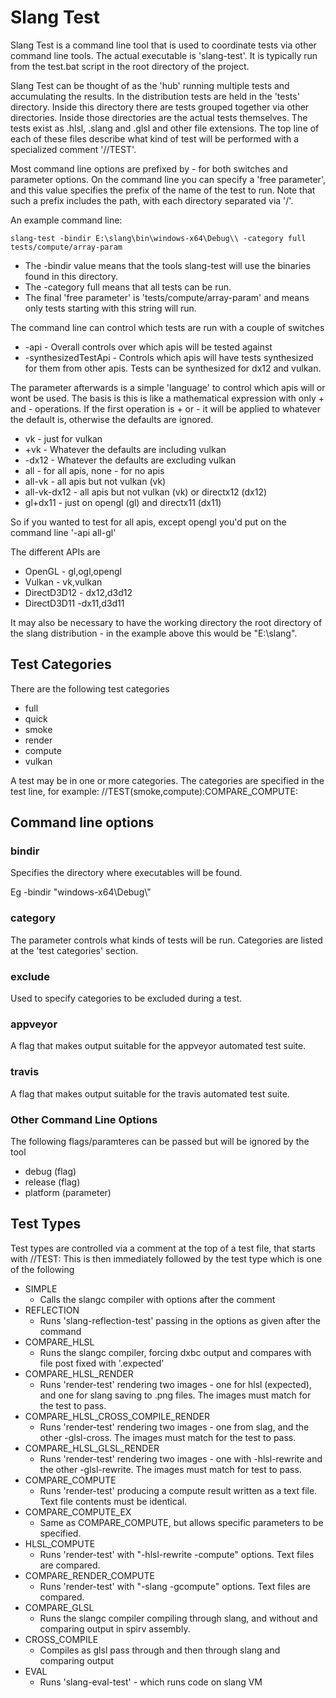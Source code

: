 # Slang Test

Slang Test is a command line tool that is used to coordinate tests via other command line tools. The actual executable is 'slang-test'. It is typically run from the test.bat script in the root directory of the project.

Slang Test can be thought of as the 'hub' running multiple tests and accumulating the results. In the distribution tests are held in the 'tests' directory. Inside this directory there are tests grouped together via other directories. Inside those directories are the actual tests themselves. The tests exist as .hlsl, .slang and .glsl and other file extensions. The top line of each of these files describe what kind of test will be performed with a specialized comment '//TEST'. 

Most command line options are prefixed by - for both switches and parameter options. On the command line you can specify a 'free parameter', and this value specifies the prefix of the name of the test to run. Note that such a prefix includes the path, with each directory separated via '/'.

An example command line:

```
slang-test -bindir E:\slang\bin\windows-x64\Debug\\ -category full tests/compute/array-param
```

* The -bindir value means that the tools slang-test will use the binaries found in this directory. 
* The -category full means that all tests can be run.
* The final 'free parameter' is 'tests/compute/array-param' and means only tests starting with this string will run.

The command line can control which tests are run with a couple of switches

* -api - Overall controls over which apis will be tested against 
* -synthesizedTestApi - Controls which apis will have tests synthesized for them from other apis. Tests can be synthesized for dx12 and vulkan.

The parameter afterwards is a simple 'language' to control which apis will or wont be used. The basis is this is like a mathematical expression with only + and - operations. If the first operation is + or - it will be applied to whatever the default is, otherwise the defaults are ignored.

* vk - just for vulkan
* +vk - Whatever the defaults are including vulkan
* -dx12 - Whatever the defaults are excluding vulkan
* all - for all apis, none - for no apis
* all-vk - all apis but not vulkan (vk)
* all-vk-dx12 - all apis but not vulkan (vk) or directx12 (dx12)
* gl+dx11 - just on opengl (gl) and directx11 (dx11)

So if you wanted to test for all apis, except opengl you'd put on the command line '-api all-gl'

The different APIs are 

* OpenGL - gl,ogl,opengl
* Vulkan - vk,vulkan
* DirectD3D12 - dx12,d3d12
* DirectD3D11 -dx11,d3d11


It may also be necessary to have the working directory the root directory of the slang distribution - in the example above this would be "E:\slang\". 

## Test Categories

There are the following test categories

* full
* quick
* smoke
* render
* compute
* vulkan

A test may be in one or more categories. The categories are specified in the test line, for example: 
//TEST(smoke,compute):COMPARE_COMPUTE:

## Command line options

### bindir 

Specifies the directory where executables will be found. 

Eg -bindir "windows-x64\Debug\\"

### category 

The parameter controls what kinds of tests will be run. Categories are listed at the 'test categories' section.

### exclude 

Used to specify categories to be excluded during a test.

### appveyor

A flag that makes output suitable for the appveyor automated test suite.

### travis 

A flag that makes output suitable for the travis automated test suite.

### Other Command Line Options

The following flags/paramteres can be passed but will be ignored by the tool

* debug (flag)
* release (flag)
* platform (parameter)

## Test Types

Test types are controlled via a comment at the top of a test file, that starts with //TEST:
This is then immediately followed by the test type which is one of the following

* SIMPLE 
	* Calls the slangc compiler with options after the comment 
* REFLECTION
	* Runs 'slang-reflection-test' passing in the options as given after the command
* COMPARE_HLSL
	* Runs the slangc compiler, forcing dxbc output and compares with file post fixed with '.expected'
* COMPARE_HLSL_RENDER
	* Runs 'render-test' rendering two images - one for hlsl (expected), and one for slang saving to .png files. The images must match for the test to pass. 
* COMPARE_HLSL_CROSS_COMPILE_RENDER
	* Runs 'render-test' rendering two images - one from slag, and the other -glsl-cross. The images must match for the test to pass.
* COMPARE_HLSL_GLSL_RENDER
	* Runs 'render-test' rendering two images - one with -hlsl-rewrite and the other -glsl-rewrite. The images must match for test to pass.
* COMPARE_COMPUTE
	* Runs 'render-test' producing a compute result written as a text file. Text file contents must be identical.
* COMPARE_COMPUTE_EX
	* Same as COMPARE_COMPUTE, but allows specific parameters to be specified.
* HLSL_COMPUTE
	* Runs 'render-test' with "-hlsl-rewrite -compute" options. Text files are compared. 
* COMPARE_RENDER_COMPUTE
	* Runs 'render-test' with "-slang -gcompute" options. Text files are compared. 
* COMPARE_GLSL
	* Runs the slangc compiler compiling through slang, and without and comparing output in spirv assembly.
* CROSS_COMPILE
	* Compiles as glsl pass through and then through slang and comparing output
* EVAL
	* Runs 'slang-eval-test' - which runs code on slang VM


